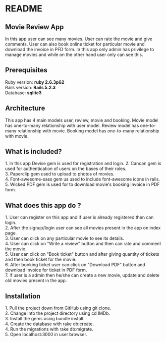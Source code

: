 # README

<h2>Movie Review App</h2>
<p>In this app user can see many movies. User can rate the 
movie and give comments. User can also book online ticket for
particular movie and download the invoice in PFD form. In 
this app only admin has privilege to manage movies and while
on the other hand user only can see this.</p>

<h2>Prerequisites</h2>
<p>Ruby version: <strong> ruby 2.6.3p62</strong><br>
Rails version: <strong>Rails 5.2.3</strong><br>
Database: <strong>sqlite3</strong></p>


<h2>Architecture</h2>
<p>This app has 4 main models user, review, movie and booking.
Movie model has one-to-many relationship with user model.
Review model has one-to-many relationship with movie. Booking
model has one-to-many relationship with movie.</p>

<h2>What is included?</h2>
<p>1. In this app Devise gem is used for registration and login.
2. Cancan gem is used for authentication of users on the bases
of their roles.<br> 3. Paperclip gem used to upload to photos of
movies.<br> 4. Font-awesome-sass gem us used to include font-awesome 
icons in rails.<br> 5. Wicked PDF gem is used for to download movie's
booking invoice in PDF form.</p>

<h2>What does this app do ?</h2>
<p>1. User can register on this app and if user is already 
registered then can login.<br> 2. After the signup/login user
can see all movies present in the app on index page.
<br>3. User can click on any particular movie to see its
details.<br>4. User can click on "Write a review" button and
then can rate and comment the movie.<br>5. User can click on
"Book ticket" button and after giving quantity of tickets and
then book ticket for the movie.<br> 6. After booking ticket user
can click on "Download PDF" button and download invoice
for ticket in PDF form.<br>7. If user is a admin then he/she
can create a new movie, update and delete old movies present 
in the app.</p>

<h2>Installation</h2>
<p>1. Pull the project down from GitHub using git clone.<br>
2. Change into the project directory using cd IMDb.<br>
3. Install the gems using bundle install.<br>4. Create the 
database with rake db:create.<br>4. Run the migrations with
rake db:migrate.<br>5. Open localhost:3000 in user browser.</p>




 
